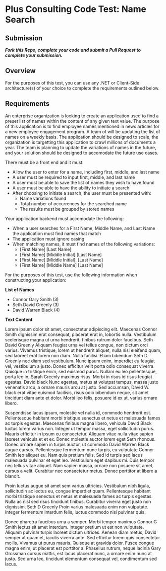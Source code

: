 # Plus Consulting Code Test: Name Search

## Submission
_**Fork this Repo, complete your code and submit a Pull Request to complete your submission.**_

## Overview
For the purposes of this test, you can use any .NET or Client-Side architecture(s) of your choice to complete the requirements outlined below.

## Requirements
An enterprise organization is looking to create an application used to find a preset list of names within the content of any given text value. The purpose of this application is to find employee names mentioned in news articles for a new employee engagement program. A team of will be updating the list of names on a weekly basis. The application should be designed to scale, the organization is targetting this application to crawl millions of documents a year.  The team is planning to update the variations of names in the future, and your solution should be designed to accomodate the future use cases.

There must be a front end and it must:
* Allow the user to enter for a name, including first, middle, and last name
* A user must be required to input first, middle, and last name
* A user must be able to save the list of names they wish to have found
* A user must be able to have the ability to initiate a search
* After choosing to initiate a search, the user must be presented with:
  * Name variations found
  * Total number of occurrences for the searched name
  * The results must be grouped by stored names

Your application backend must accomodate the following:
* When a user searches for a First Name, Middle Name, and Last Name the application must find names that match
* The application must ignore casing
* When matching names, it must find names of the following variations: 
  * [First Name] [Last Name]
  * [First Name] [Middle Initial] [Last Name]
  * [First Name] [Middle Initial]. [Last Name]
  * [First Name] [Middle Name] [Last Name]


For the purposes of this test, use the following information when constructing your application:

**List of Names**
* Connor Gary Smith (3)
* Seth David Greenly (3)
* David Warren Black (4)

**Text Content**

Lorem ipsum dolor sit amet, consectetur adipiscing elit. Maecenas Connor Smith dignissim erat consequat, placerat erat in, lobortis nulla. Vestibulum scelerisque magna ut urna hendrerit, finibus rutrum dolor faucibus. Seth David Greenly Aliquam feugiat urna vel tellus congue, non dictum orci varius. Vivamus tristique, lorem ut hendrerit aliquet, nulla nisl eleifend quam, sed laoreet erat lorem non diam. Nulla facilisi. Etiam bibendum  Seth D. Greenly nec diam sed vestibulum. Nunc ipsum enim, imperdiet eu feugiat vel, vestibulum a justo. Donec efficitur velit porta odio consequat viverra. Quisque in tristique enim, sed euismod purus. Nullam eu leo pellentesque, porta leo in, Sarah Greenly maximus risus. Morbi in risus id risus feugiat egestas. David black Nunc egestas, metus at volutpat tempus, massa justo venenatis arcu, a ornare mauris arcu at justo. Sed accumsan, David W. black erat vitae euismod facilisis, risus odio bibendum neque, sit amet tincidunt diam ante et dolor. Morbi leo felis, posuere id ex ut, varius ornare libero.

Suspendisse lacus ipsum, molestie vel nulla id, commodo hendrerit est. Pellentesque habitant morbi tristique senectus et netus et malesuada fames ac turpis egestas. Maecenas finibus magna libero, vehicula David Black luctus lorem varius non. Integer ut tempor massa, eget sollicitudin purus. Mauris efficitur in ipsum eu consectetur. Aliquam vitae nulla vitae sapien laoreet vehicula et et ex. Donec molestie auctor lorem eget Seth rhoncus. Donec ornare sapien in turpis auctor, ut commodo David Warren Black augue cursus. Pellentesque fermentum nunc turpis, eu vulputate Connor Smith leo aliquet eu. Nam quis pretium felis. Sed id turpis sed lacus malesuada pulvinar et eget leo. Vestibulum eget dapibus mi. Duis tempor nec tellus vitae aliquet. Nam sapien massa, ornare non posuere sit amet, cursus a velit. Curabitur nec consectetur metus. Donec porttitor at libero a blandit.

Proin luctus augue sit amet sem varius ultricies. Vestibulum nibh ligula, sollicitudin ac lectus eu, congue imperdiet quam. Pellentesque habitant morbi tristique senectus et netus et malesuada fames ac turpis egestas. Nulla ac nisl sed risus tincidunt finibus. Curabitur viverra eget justo non dignissim. Seth D Greenly Proin varius malesuada enim non vulputate. Integer fermentum interdum felis, luctus commodo nisi pulvinar quis.

Donec pharetra faucibus urna a semper. Morbi tempor maximus Connor G Smith lectus sit amet interdum. Integer pretium ut est non vulputate. Aliquam pulvinar turpis laoreet dictum ultrices. Aenean diam metus, David semper at quam et, iaculis viverra ante. Sed efficitur lorem quis consectetur mollis. Vivamus ut purus mauris. Quisque at gravida dolor. Fusce congue magna enim, ut placerat est porttitor a. Phasellus rutrum, neque lacinia Gary Grossman cursus mattis, est lacus placerat nunc, a ornare enim nunc at justo. Sed urna leo, tincidunt elementum consequat vel, condimentum sed lacus.
